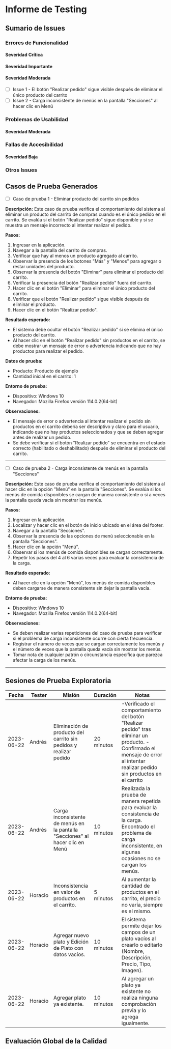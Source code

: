 ﻿# Informe de Testing

## Sumario de Issues

### Errores de Funcionalidad

#### Severidad Crítica

#### Severidad Importante

#### Severidad Moderada

- [ ] Issue 1 - El botón "Realizar pedido" sigue visible después de eliminar el único producto del carrito
- [ ] Issue 2 - Carga inconsistente de menús en la pantalla "Secciones" al hacer clic en Menú

### Problemas de Usabilidad

#### Severidad Moderada

### Fallas de Accesibilidad

#### Severidad Baja


### Otros Issues




## Casos de Prueba Generados

- [ ] Caso de prueba 1 - Eliminar producto del carrito sin pedidos

**Descripción:**
Este caso de prueba verifica el comportamiento del sistema al eliminar un producto del carrito de compras cuando es el único pedido en el carrito. Se evalúa si el botón "Realizar pedido" sigue disponible y si se muestra un mensaje incorrecto al intentar realizar el pedido.

**Pasos:**
1. Ingresar en la aplicación.
2. Navegar a la pantalla del carrito de compras.
3. Verificar que hay al menos un producto agregado al carrito.
4. Observar la presencia de los botones "Más" y "Menos" para agregar o restar unidades del producto.
5. Observar la presencia del botón "Eliminar" para eliminar el producto del carrito.
6. Verificar la presencia del botón "Realizar pedido" fuera del carrito.
7. Hacer clic en el botón "Eliminar" para eliminar el único producto del carrito.
8. Verificar que el botón "Realizar pedido" sigue visible después de eliminar el producto.
9. Hacer clic en el botón "Realizar pedido".

**Resultado esperado:**
- El sistema debe ocultar el botón "Realizar pedido" si se elimina el único producto del carrito.
- Al hacer clic en el botón "Realizar pedido" sin productos en el carrito, se debe mostrar un mensaje de error o advertencia indicando que no hay productos para realizar el pedido.

**Datos de prueba:**
- Producto: Producto de ejemplo
- Cantidad inicial en el carrito: 1

**Entorno de prueba:**
- Dispositivo: Windows 10
- Navegador: Mozilla Firefox versión 114.0.2(64-bit)

**Observaciones:**
- El mensaje de error o advertencia al intentar realizar el pedido sin productos en el carrito debería ser descriptivo y claro para el usuario, indicando que no hay productos seleccionados y que se deben agregar antes de realizar un pedido.
- Se debe verificar si el botón "Realizar pedido" se encuentra en el estado correcto (habilitado o deshabilitado) después de eliminar el producto del carrito.
---

- [ ] Caso de prueba 2 - Carga inconsistente de menús en la pantalla "Secciones"

**Descripción:**
Este caso de prueba verifica el comportamiento del sistema al hacer clic en la opción "Menú" en la pantalla "Secciones". Se evalúa si los menús de comida disponibles se cargan de manera consistente o si a veces la pantalla queda vacía sin mostrar los menús.

**Pasos:**
1. Ingresar en la aplicación.
2. Localizar y hacer clic en el botón de inicio ubicado en el área del footer.
3. Navegar a la pantalla "Secciones".
5. Observar la presencia de las opciones de menú seleccionable en la pantalla "Secciones".
6. Hacer clic en la opción "Menú".
7. Observar si los menús de comida disponibles se cargan correctamente.
8. Repetir los pasos del 4 al 6 varias veces para evaluar la consistencia de la carga.

**Resultado esperado:**
- Al hacer clic en la opción "Menú", los menús de comida disponibles deben cargarse de manera consistente sin dejar la pantalla vacía.

**Entorno de prueba:**
- Dispositivo: Windows 10
- Navegador: Mozilla Firefox versión 114.0.2(64-bit)

**Observaciones:**
- Se deben realizar varias repeticiones del caso de prueba para verificar si el problema de carga inconsistente ocurre con cierta frecuencia.
- Registrar el número de veces que se cargan correctamente los menús y el número de veces que la pantalla queda vacía sin mostrar los menús.
- Tomar nota de cualquier patrón o circunstancia específica que parezca afectar la carga de los menús.

---



## Sesiones de Prueba Exploratoria

| Fecha       | Tester | Misión                                                         | Duración | Notas                                                                               |
|-------------|--------|----------------------------------------------------------------|----------|-------------------------------------------------------------------------------------|
| 2023-06-22  | Andrés   | Eliminación de producto del carrito sin pedidos y realizar pedido | 20 minutos   | -Verificado el comportamiento del botón "Realizar pedido" tras eliminar un producto. -Confirmado el mensaje de error al intentar realizar pedido sin productos en el carrito |
|2023-06-22| Andrés| Carga inconsistente de menús en la pantalla "Secciones" al hacer clic en Menú | 10 minutos | Realizada la prueba de manera repetida para evaluar la consistencia de la carga. Encontrado el problema de carga inconsistente, en algunas ocasiones no se cargan los menús.|
|2023-06-22| Horacio| Inconsistencia en valor de productos en el carrito. | 5 minutos | Al aumentar la cantidad de productos en el carrito, el precio no varía, siempre es el mismo.|
|2023-06-22| Horacio| Agregar nuevo plato y Edición de Plato con datos vacíos. | 10 minutos | El sistema permite dejar los campos de un plato vacíos al crearlo o editarlo (Nombre, Descripción, Precio, Tipo, Imagen).|
|2023-06-22| Horacio| Agregar plato ya existente. | 10 minutos | Al agregar un plato ya existente no realiza ninguna comprobación previa y lo agrega igualmente.|


## Evaluación Global de la Calidad





